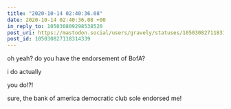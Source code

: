 ```yaml
---
title: "2020-10-14 02:40:36.08"
date: 2020-10-14 02:40:36.08 +00
in_reply_to: 105030809298538520
post_uri: https://mastodon.social/users/gravely/statuses/105030827118314339
post_id: 105030827118314339
---
```

oh yeah? do you have the endorsement of BofA?

i do actually

you do!?!

sure, the bank of america democratic club sole endorsed me!


